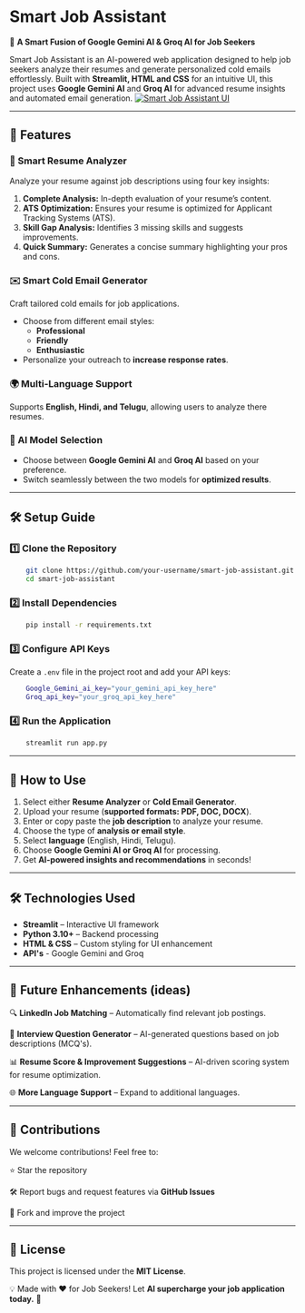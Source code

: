 # Smart Job Assistant

🚀 **A Smart Fusion of Google Gemini AI & Groq AI for Job Seekers**

Smart Job Assistant is an AI-powered web application designed to help job seekers analyze their resumes and generate personalized cold emails effortlessly. Built with **Streamlit, HTML and CSS** for an intuitive UI, this project uses **Google Gemini AI** and **Groq AI** for advanced resume insights and automated email generation.
[![Smart Job Assistant UI](https://github.com/user-attachments/assets/df678169-e43d-4d7d-a173-2e63e48cb4f7)](https://smartjobassistant.streamlit.app)


---
## 🌟 Features

### 📄 Smart Resume Analyzer
Analyze your resume against job descriptions using four key insights:

1. **Complete Analysis:** In-depth evaluation of your resume’s content.
2. **ATS Optimization:** Ensures your resume is optimized for Applicant Tracking Systems (ATS).
3. **Skill Gap Analysis:** Identifies 3 missing skills and suggests improvements.
4. **Quick Summary:** Generates a concise summary highlighting your pros and cons.

### ✉️ Smart Cold Email Generator
Craft tailored cold emails for job applications.

- Choose from different email styles:
  - **Professional**
  - **Friendly**
  - **Enthusiastic**
- Personalize your outreach to **increase response rates**.

### 🌍 Multi-Language Support
Supports **English, Hindi, and Telugu**, allowing users to analyze there resumes.

### 🔀 AI Model Selection
- Choose between **Google Gemini AI** and **Groq AI** based on your preference.
- Switch seamlessly between the two models for **optimized results**.

---
## 🛠️ Setup Guide

### 1️⃣ Clone the Repository
```sh
    git clone https://github.com/your-username/smart-job-assistant.git
    cd smart-job-assistant
```

### 2️⃣ Install Dependencies
```sh
    pip install -r requirements.txt
```

### 3️⃣ Configure API Keys
Create a `.env` file in the project root and add your API keys:
```sh
    Google_Gemini_ai_key="your_gemini_api_key_here"
    Groq_api_key="your_groq_api_key_here"
```

### 4️⃣ Run the Application
```sh
    streamlit run app.py
```

---
## 🎯 How to Use
1. Select either **Resume Analyzer** or **Cold Email Generator**.
2. Upload your resume (**supported formats: PDF, DOC, DOCX**).
3. Enter or copy paste the **job description** to analyze your resume.
4. Choose the type of **analysis or email style**.
5. Select **language** (English, Hindi, Telugu).
6. Choose **Google Gemini AI or Groq AI** for processing.
7. Get **AI-powered insights and recommendations** in seconds!

---

## 🛠️ Technologies Used

- **Streamlit** – Interactive UI framework
- **Python 3.10+** – Backend processing
- **HTML & CSS** – Custom styling for UI enhancement
- **API's** - Google Gemini and Groq

---
## 📌 Future Enhancements (ideas)

🔍 **LinkedIn Job Matching** – Automatically find relevant job postings.

🎤 **Interview Question Generator** – AI-generated questions based on job descriptions (MCQ's).

📊 **Resume Score & Improvement Suggestions** – AI-driven scoring system for resume optimization.

🌐 **More Language Support** – Expand to additional languages.

---
## 🤝 Contributions
We welcome contributions! Feel free to:

⭐ Star the repository

🛠️ Report bugs and request features via **GitHub Issues**

📌 Fork and improve the project

---
## 📜 License

This project is licensed under the **MIT License**.

💡 Made with ❤️ for Job Seekers! Let **AI supercharge your job application today.** 🚀

